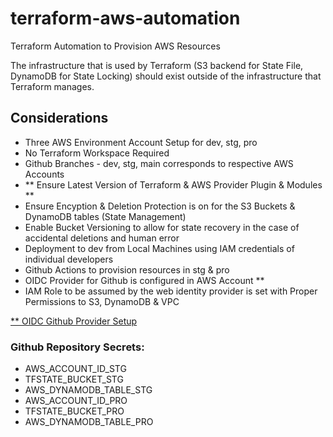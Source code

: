 # terraform-aws-automation
Terraform Automation to Provision AWS Resources

The infrastructure that is used by Terraform (S3 backend for State File, DynamoDB for State Locking) should exist outside of the infrastructure that Terraform manages.

## Considerations
- Three AWS Environment Account Setup for dev, stg, pro
- No Terraform Workspace Required
- Github Branches - dev, stg, main corresponds to respective AWS Accounts
- ** Ensure Latest Version of Terraform & AWS Provider Plugin & Modules **
- Ensure Encyption & Deletion Protection is on for the S3 Buckets & DynamoDB tables (State Management)
- Enable Bucket Versioning to allow for state recovery in the case of accidental deletions and human error
- Deployment to dev from Local Machines using IAM credentials of individual developers
- Github Actions to provision resources in stg & pro
- OIDC Provider for Github is configured in AWS Account **
- IAM Role to be assumed by the web identity provider is set with Proper Permissions to S3, DynamoDB & VPC

[** OIDC Github Provider Setup](https://aws.amazon.com/blogs/security/use-iam-roles-to-connect-github-actions-to-actions-in-aws/)

### Github Repository Secrets:
- AWS_ACCOUNT_ID_STG
- TFSTATE_BUCKET_STG
- AWS_DYNAMODB_TABLE_STG
- AWS_ACCOUNT_ID_PRO
- TFSTATE_BUCKET_PRO
- AWS_DYNAMODB_TABLE_PRO
